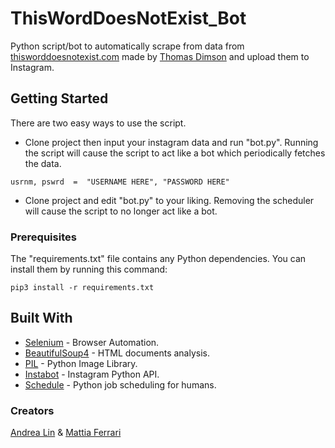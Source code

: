 # ThisWordDoesNotExist_Bot
Python script/bot to automatically scrape from data from [thisworddoesnotexist.com](https://www.thisworddoesnotexist.com/) made by [Thomas Dimson](https://github.com/turtlesoupy) and upload them to Instagram.
## Getting Started
There are two easy ways to use the script.
 - Clone project then input your instagram data and run "bot.py". Running the script will cause the script to act like a bot which periodically fetches the data.
```
usrnm, pswrd  =  "USERNAME HERE", "PASSWORD HERE"
```
 - Clone project and edit "bot.py" to your liking. Removing the scheduler will cause the script to no longer act like a bot.
### Prerequisites
The "requirements.txt" file contains any Python dependencies. You can install them by running this command:
```
pip3 install -r requirements.txt
```
## Built With
- [Selenium](https://www.selenium.dev/documentation/en/) - Browser Automation.
- [BeautifulSoup4](https://www.crummy.com/software/BeautifulSoup/bs4/doc/) - HTML documents analysis.
- [PIL](https://pillow.readthedocs.io/en/stable/) - Python Image Library.
- [Instabot](https://github.com/instagrambot/instabot) - Instagram Python API.
- [Schedule](https://schedule.readthedocs.io/en/stable/) - Python job scheduling for humans.
### Creators
[Andrea Lin](https://github.com/nilaerdna/) & [Mattia Ferrari](https://github.com/IlSassone)
